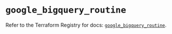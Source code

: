 # `google_bigquery_routine`

Refer to the Terraform Registry for docs: [`google_bigquery_routine`](https://registry.terraform.io/providers/hashicorp/google/6.9.0/docs/resources/bigquery_routine).
